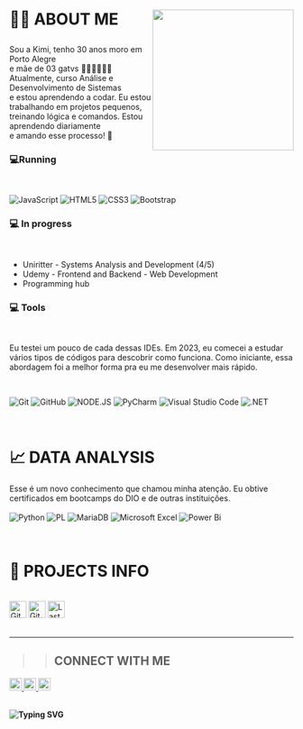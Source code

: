 <h1>
        
<img align="right" src="https://github.com/KimiuryAlves/KimiuryAlves/assets/163214869/97b10194-9bd4-41cc-a807-cab8674feaa2"  width="250px"/>

👩‍💻 ABOUT ME      

</h1> 

Sou a Kimi, tenho 30 anos moro em Porto Alegre <br> 
e mãe de 03 gatvs 🐱‍👤🐱‍👤🐱‍👤 <br>
Atualmente, curso Análise e Desenvolvimento de Sistemas <br>
e estou aprendendo a codar. Eu estou trabalhando em projetos pequenos, <br>
treinando lógica e comandos.
Estou aprendendo diariamente <br>
e amando esse processo! 💜
<br>

<h3> 💻Running</h3>
<br>

![JavaScript](https://img.shields.io/badge/javascript-%23323330.svg?style=for-the-badge&logo=javascript&logoColor=%23F7DF10&labelColor=black&color=black)
![HTML5](https://img.shields.io/badge/HTML5-E34F26?style=for-the-badge&logo=html5&logoColor=white&labelColor=black&color=black) 
![CSS3](https://img.shields.io/badge/CSS3-1572B6?style=for-the-badge&logo=css3&logoColor=white&labelColor=black&color=black)
![Bootstrap](https://img.shields.io/badge/-bootstrap-0D1117?style=for-the-badge&logo=bootstrap&labelColor=0D1117&color=black)



<h3> 💻 In progress </h3> <br>

- Uniritter - Systems Analysis and Development (4/5) <br>
- Udemy - Frontend and Backend - Web Development  <br>
- Programming hub 

<h3> 💻 Tools </h3> <br>

Eu testei um pouco de cada dessas IDEs.
Em 2023, eu comecei a estudar vários tipos de códigos para descobrir como funciona. 
Como iniciante, essa abordagem foi a melhor forma pra eu me desenvolver mais rápido.

<br>

![Git](https://img.shields.io/badge/GIT-E44C30?style=for-the-badge&logo=git&logoColor=white&color=black)
![GitHub](https://img.shields.io/badge/github-%23121011.svg?style=for-the-badge&logo=github&logoColor=white&color=black)
![NODE.JS](https://img.shields.io/badge/Node.js-43853D?logo=node.js&logoColor=white&style=for-the-badge&color=black) 
![PyCharm](https://img.shields.io/badge/pycharm-143?style=for-the-badge&logo=pycharm&logoColor=black&color=black&labelColor=green)
![Visual Studio Code](https://img.shields.io/badge/Visual%20Studio%20Code-0078d7.svg?style=for-the-badge&logo=visual-studio-code&logoColor=white&color=black)
![.NET](https://img.shields.io/badge/.NET-5C2D91?logo=.net&logoColor=white&style=for-the-badge&color=black)

<br>
<h1> 
📈 DATA ANALYSIS     
</h1>

Esse é um novo conhecimento que chamou minha atenção. Eu obtive certificados em bootcamps do DIO e de outras instituições. <br>
<br>
![Python](https://img.shields.io/badge/python-3670A0?style=for-the-badge&logo=python&logoColor=ffdd54&labelColor=black)
![PL](https://img.shields.io/badge/SQL-FFFFFF?style=for-the-badge&logo=oracle&logoColor=FF0000&labelColor=black&color=FF0000)
![MariaDB](https://img.shields.io/badge/MariaDB-003545?style=for-the-badge&logo=mariadb&logoColor=white&labelColor=black)
![Microsoft Excel](https://img.shields.io/badge/Microsoft_Excel-217346?style=for-the-badge&logo=microsoft-excel&logoColor=white&labelColor=black)
![Power Bi](https://img.shields.io/badge/power_bi-F2C811?style=for-the-badge&logo=powerbi&logoColor=black&labelColor=black)
<br>

<br>

<h1> 🚧 PROJECTS INFO  </h1> <br>

<div>
<img alt="GitHub forks" src="https://img.shields.io/github/forks/kimiuryalves/kimiuryalves?color=FFC01E&logo=github&style=for-the-badge&logoColor=181717&labelColor=black" height="30px">
<img alt="GitHub Repo stars" src="https://img.shields.io/github/stars/kimiuryalves/kimiuryalves?color=FFC01E&logo=github&style=for-the-badge&logoColor=181717&labelColor=black" height="30px">
<img alt="Last commit" src="https://img.shields.io/github/last-commit/kimiuryalves/kimiuryalves?color=FFC01E&logo=git&logoColor&style=for-the-badge&labelColor=black" height="30px">

</div>

<br>

--------------------------------------------------------------------

>> <h2> <b> CONNECT WITH ME  <b> </h2>
    
    
<a href="https://github.com/kimiuryalves">
<img alt="Link to my GitHub" src="https://img.shields.io/github/followers/kimiuryalvespinto?style=for-the-badge&color=181717&logo=github&logoColor=181717&label=@kimiuryalves" height="22px">
</a>  
<a href="https://linkedin.com/in/carol42">
    <img alt="link to my LinkedIn" src="https://img.shields.io/static/v1?label&message=/in/kimiury-alves-pinto&color=0A66C2&style=for-the-badge&logo=linkedin" height="22px" />
</a> 
<a href="mailto:carol42.helo@gmail.com">
    <img alt="link to send me an email" src="https://img.shields.io/static/v1?label&message=kimiury.alvesp95@gmail.com&color=whitesmoke&style=for-the-badge&logo=gmail" height="22px" />
</a> 
</br> <br>

![Typing SVG](https://readme-typing-svg.herokuapp.com?font=Sedan+SC&size=60&duration=1500&pause=1000&color=FFFFFF&background=000000&center=true&random=false&width=1100&height=100&lines=thank+you+for+visiting+me!)

